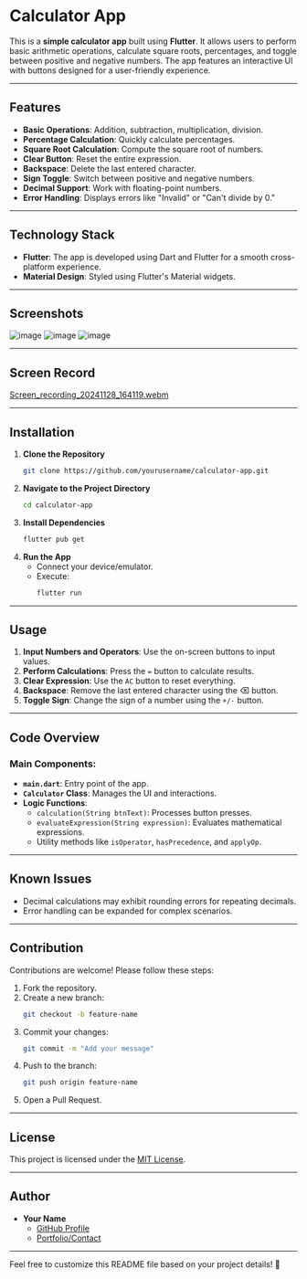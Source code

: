 # Calculator App

This is a **simple calculator app** built using **Flutter**. It allows users to perform basic arithmetic operations, calculate square roots, percentages, and toggle between positive and negative numbers. The app features an interactive UI with buttons designed for a user-friendly experience.

---

## Features

- **Basic Operations**: Addition, subtraction, multiplication, division.
- **Percentage Calculation**: Quickly calculate percentages.
- **Square Root Calculation**: Compute the square root of numbers.
- **Clear Button**: Reset the entire expression.
- **Backspace**: Delete the last entered character.
- **Sign Toggle**: Switch between positive and negative numbers.
- **Decimal Support**: Work with floating-point numbers.
- **Error Handling**: Displays errors like "Invalid" or "Can't divide by 0."

---

## Technology Stack

- **Flutter**: The app is developed using Dart and Flutter for a smooth cross-platform experience.
- **Material Design**: Styled using Flutter's Material widgets.

---

## Screenshots
![image](https://github.com/user-attachments/assets/0270b92b-c064-4cf8-ae05-7f94a7a2de49)
![image](https://github.com/user-attachments/assets/dee705dc-0722-43b1-96ec-9132f4e671c5)
![image](https://github.com/user-attachments/assets/adaa78f7-f18a-4766-87b7-a38e001556d9)

---

## Screen Record
[Screen_recording_20241128_164119.webm](https://github.com/user-attachments/assets/42d60a90-34e4-4bb3-b259-0f87a1b40dac)



---

## Installation

1. **Clone the Repository**
   ```bash
   git clone https://github.com/yourusername/calculator-app.git
   ```
2. **Navigate to the Project Directory**
   ```bash
   cd calculator-app
   ```
3. **Install Dependencies**
   ```bash
   flutter pub get
   ```
4. **Run the App**
   - Connect your device/emulator.
   - Execute:
     ```bash
     flutter run
     ```

---

## Usage

1. **Input Numbers and Operators**: Use the on-screen buttons to input values.
2. **Perform Calculations**: Press the `=` button to calculate results.
3. **Clear Expression**: Use the `AC` button to reset everything.
4. **Backspace**: Remove the last entered character using the ⌫ button.
5. **Toggle Sign**: Change the sign of a number using the `+/-` button.

---

## Code Overview

### Main Components:
- **`main.dart`**: Entry point of the app.
- **`Calculator` Class**: Manages the UI and interactions.
- **Logic Functions**:
  - `calculation(String btnText)`: Processes button presses.
  - `evaluateExpression(String expression)`: Evaluates mathematical expressions.
  - Utility methods like `isOperator`, `hasPrecedence`, and `applyOp`.

---

## Known Issues

- Decimal calculations may exhibit rounding errors for repeating decimals.
- Error handling can be expanded for complex scenarios.

---

## Contribution

Contributions are welcome! Please follow these steps:

1. Fork the repository.
2. Create a new branch:
   ```bash
   git checkout -b feature-name
   ```
3. Commit your changes:
   ```bash
   git commit -m "Add your message"
   ```
4. Push to the branch:
   ```bash
   git push origin feature-name
   ```
5. Open a Pull Request.

---

## License

This project is licensed under the [MIT License](LICENSE).  

---

## Author

- **Your Name**  
  - [GitHub Profile](https://github.com/yourusername)  
  - [Portfolio/Contact](https://yourwebsite.com)

---

Feel free to customize this README file based on your project details! 🚀
